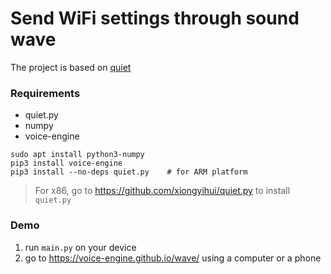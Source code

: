 Send WiFi settings through sound wave
====================================

The project is based on [quiet](https://github.com/quiet)

### Requirements
+ quiet.py
+ numpy
+ voice-engine

```
sudo apt install python3-numpy
pip3 install voice-engine
pip3 install --no-deps quiet.py    # for ARM platform
```

>For x86, go to https://github.com/xiongyihui/quiet.py to install `quiet.py`

### Demo
1. run `main.py` on your device
2. go to https://voice-engine.github.io/wave/ using a computer or a phone